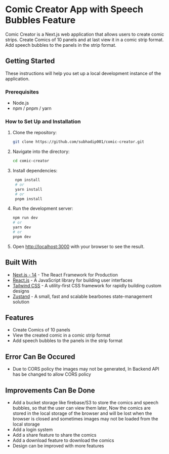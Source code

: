 # Comic Creator App with Speech Bubbles Feature

Comic Creator is a Next.js web application that allows users to create comic strips.
Create Comics of 10 panels and at last view it in a comic strip format.
Add speech bubbles to the panels in the strip format.

## Getting Started

These instructions will help you set up a local development instance of the application.

### Prerequisites

- Node.js
- npm / pnpm / yarn

### How to Set Up and Installation

1. Clone the repository:

   ```bash
   git clone https://github.com/subhadip001/comic-creator.git
   ```

2. Navigate into the directory:

   ```bash
   cd comic-creator
   ```

3. Install dependencies:

   ```bash
    npm install
    # or
    yarn install
    # or
    pnpm install
   ```

4. Run the development server:

   ```bash
   npm run dev
   # or
   yarn dev
   # or
   pnpm dev
   ```

5. Open [http://localhost:3000](http://localhost:3000) with your browser to see the result.

## Built With

- [Next.js - 14](https://nextjs.org/) - The React Framework for Production
- [React.js](https://reactjs.org/) - A JavaScript library for building user interfaces
- [Tailwind CSS](https://tailwindcss.com/) - A utility-first CSS framework for rapidly building custom designs
- [Zustand](https://zustand-demo.pmnd.rs/) - A small, fast and scalable bearbones state-management solution

## Features

- Create Comics of 10 panels
- View the created comic in a comic strip format
- Add speech bubbles to the panels in the strip format

## Error Can Be Occured

- Due to CORS policy the images may not be generated, In Backend API has be changed to allow CORS policy


## Improvements Can Be Done

- Add a bucket storage like firebase/S3 to store the comics and speech bubbles, so that the user can view them later, Now the comics are stored in the local storage of the browser and will be lost when the browser is closed and sometimes images may not be loaded from the local storage
- Add a login system
- Add a share feature to share the comics
- Add a download feature to download the comics
- Design can be improved with more features
